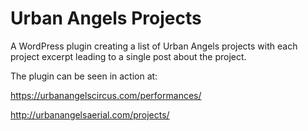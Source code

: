 # Urban Angels Projects


A WordPress plugin creating a list of Urban Angels projects with each project excerpt leading to a single post about the project.

The plugin can be seen in action at:

https://urbanangelscircus.com/performances/

http://urbanangelsaerial.com/projects/

